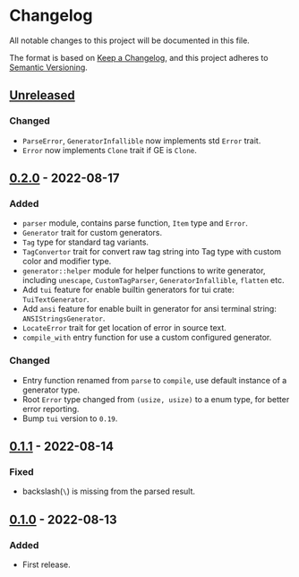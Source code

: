 # Changelog

All notable changes to this project will be documented in this file.

The format is based on [Keep a Changelog](https://keepachangelog.com/en/1.0.0/),
and this project adheres to [Semantic Versioning](https://semver.org/spec/v2.0.0.html).

## [Unreleased]

### Changed

- `ParseError`, `GeneratorInfallible` now implements std `Error` trait.
- `Error` now implements `Clone` trait if GE is `Clone`.

## [0.2.0] - 2022-08-17

### Added

- `parser` module, contains parse function, `Item` type and `Error`.
- `Generator` trait for custom generators.
- `Tag` type for standard tag variants.
- `TagConvertor` trait for convert raw tag string into Tag type with custom color and modifier type.
- `generator::helper` module for helper functions to write generator, including `unescape`, `CustomTagParser`, `GeneratorInfallible`, `flatten` etc.
- Add `tui` feature for enable builtin generators for tui crate: `TuiTextGenerator`.
- Add `ansi` feature for enable built in generator for ansi terminal string: `ANSIStringsGenerator`.
- `LocateError` trait for get location of error in source text.
- `compile_with` entry function for use a custom configured generator.

### Changed

- Entry function renamed from `parse` to `compile`, use default instance of a generator type.
- Root `Error` type changed from `(usize, usize)` to a enum type, for better error reporting.
- Bump `tui` version to `0.19`.

## [0.1.1] - 2022-08-14

### Fixed

- backslash(`\`) is missing from the parsed result.

## [0.1.0] - 2022-08-13

### Added

- First release.

[Unreleased]: https://github.com/7sDream/tui-markup/compare/v0.2.0..HEAD
[0.2.0]: https://github.com/7sDream/tui-markup/compare/v0.1.1..v0.2.0
[0.1.1]: https://github.com/7sDream/tui-markup/compare/v0.1.0..v0.1.1
[0.1.0]: https://github.com/7sDream/tui-markup/releases/tag/v0.1.0

